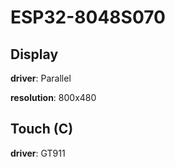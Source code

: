 # ESP32-8048S070

## Display

**driver**: Parallel

**resolution**: 800x480

## Touch (C)

**driver**: GT911
